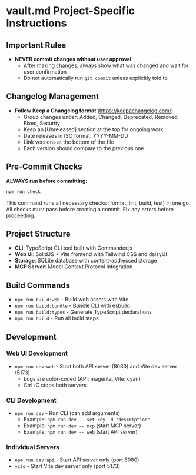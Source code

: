 # vault.md Project-Specific Instructions

## Important Rules

- **NEVER commit changes without user approval**
  - After making changes, always show what was changed and wait for user confirmation
  - Do not automatically run `git commit` unless explicitly told to

## Changelog Management

- **Follow Keep a Changelog format** (<https://keepachangelog.com/>)
  - Group changes under: Added, Changed, Deprecated, Removed, Fixed, Security
  - Keep an [Unreleased] section at the top for ongoing work
  - Date releases in ISO format: YYYY-MM-DD
  - Link versions at the bottom of the file
  - Each version should compare to the previous one

## Pre-Commit Checks

**ALWAYS run before committing:**

```bash
npm run check
```

This command runs all necessary checks (format, lint, build, test) in one go.
All checks must pass before creating a commit. Fix any errors before proceeding.

## Project Structure

- **CLI**: TypeScript CLI tool built with Commander.js
- **Web UI**: SolidJS + Vite frontend with Tailwind CSS and daisyUI
- **Storage**: SQLite database with content-addressed storage
- **MCP Server**: Model Context Protocol integration

## Build Commands

- `npm run build:web` - Build web assets with Vite
- `npm run build:bundle` - Bundle CLI with esbuild
- `npm run build:types` - Generate TypeScript declarations
- `npm run build` - Run all build steps

## Development

### Web UI Development

- `npm run dev:web` - Start both API server (8080) and Vite dev server (5173)
  - Logs are color-coded (API: magenta, Vite: cyan)
  - Ctrl+C stops both servers

### CLI Development

- `npm run dev` - Run CLI (can add arguments)
  - Example: `npm run dev -- set key -d "description"`
  - Example: `npm run dev -- mcp` (start MCP server)
  - Example: `npm run dev -- web` (start API server)

### Individual Servers

- `npm run dev:api` - Start API server only (port 8080)
- `vite` - Start Vite dev server only (port 5173)

